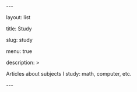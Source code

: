 \---

layout: list

title: Study

slug: study

menu: true

description: >

 Articles about subjects I study: math, computer, etc.

\---